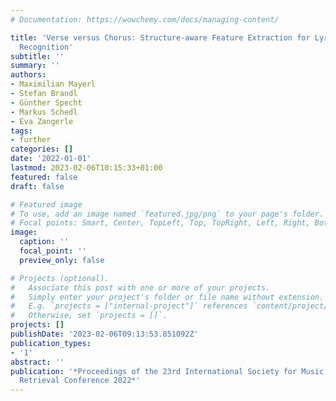 ```yaml
---
# Documentation: https://wowchemy.com/docs/managing-content/

title: 'Verse versus Chorus: Structure-aware Feature Extraction for Lyrics-based Genre
  Recognition'
subtitle: ''
summary: ''
authors:
- Maximilian Mayerl
- Stefan Brandl
- Günther Specht
- Markus Schedl
- Eva Zangerle
tags:
- further
categories: []
date: '2022-01-01'
lastmod: 2023-02-06T10:15:33+01:00
featured: false
draft: false

# Featured image
# To use, add an image named `featured.jpg/png` to your page's folder.
# Focal points: Smart, Center, TopLeft, Top, TopRight, Left, Right, BottomLeft, Bottom, BottomRight.
image:
  caption: ''
  focal_point: ''
  preview_only: false

# Projects (optional).
#   Associate this post with one or more of your projects.
#   Simply enter your project's folder or file name without extension.
#   E.g. `projects = ["internal-project"]` references `content/project/deep-learning/index.md`.
#   Otherwise, set `projects = []`.
projects: []
publishDate: '2023-02-06T09:13:53.851092Z'
publication_types:
- '1'
abstract: ''
publication: '*Proceedings of the 23rd International Society for Music Information
  Retrieval Conference 2022*'
---
```

